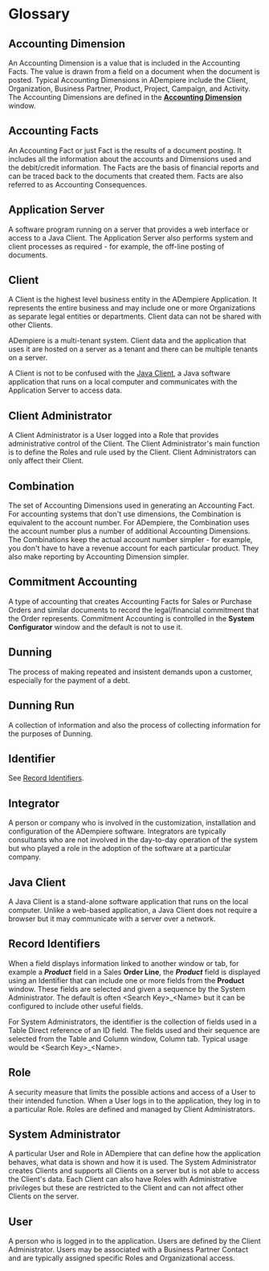 # Glossary

## Accounting Dimension

An Accounting Dimension is a value that is included in the Accounting Facts. The value is drawn from a field on a document when the document is posted. Typical Accounting Dimensions in ADempiere include the Client, Organization, Business Partner, Product, Project, Campaign, and Activity. The Accounting Dimensions are defined in the [**Accounting Dimension**](https://adempiere.github.io/functional-guide/window/window-accounting-dimensions.html) window.

## Accounting Facts

An Accounting Fact or just Fact is the results of a document posting. It includes all the information about the accounts and Dimensions used and the debit/credit information. The Facts are the basis of financial reports and can be traced back to the documents that created them. Facts are also referred to as Accounting Consequences.

## Application Server

A software program running on a server that provides a web interface or access to a Java Client. The Application Server also performs system and client processes as required - for example, the off-line posting of documents.

## Client

A Client is the highest level business entity in the ADempiere Application. It represents the entire business and may include one or more Organizations as separate legal entities or departments. Client data can not be shared with other Clients.

ADempiere is a multi-tenant system. Client data and the application that uses it are hosted on a server as a tenant and there can be multiple tenants on a server.

A Client is not to be confused with the [Java Client](glossary.md#java-client), a Java software application that runs on a local computer and communicates with the Application Server to access data.

## Client Administrator

A Client Administrator is a User logged into a Role that provides administrative control of the Client. The Client Administrator's main function is to define the Roles and rule used by the Client. Client Administrators can only affect their Client.

## Combination

The set of Accounting Dimensions used in generating an Accounting Fact. For accounting systems that don't use dimensions, the Combination is equivalent to the account number. For ADempiere, the Combination uses the account number plus a number of additional Accounting Dimensions. The Combinations keep the actual account number simpler - for example, you don't have to have a revenue account for each particular product. They also make reporting by Accounting Dimension simpler.

## Commitment Accounting

A type of accounting that creates Accounting Facts for Sales or Purchase Orders and similar documents to record the legal/financial commitment that the Order represents. Commitment Accounting is controlled in the **System Configurator** window and the default is not to use it.

## Dunning

The process of making repeated and insistent demands upon a customer, especially for the payment of a debt.

## Dunning Run

A collection of information and also the process of collecting information for the purposes of Dunning.

## Identifier

See [Record Identifiers](glossary.md#record-identifiers).

## Integrator

A person or company who is involved in the customization, installation and configuration of the ADempiere software. Integrators are typically consultants who are not involved in the day-to-day operation of the system but who played a role in the adoption of the software at a particular company.

## Java Client

A Java Client is a stand-alone software application that runs on the local computer. Unlike a web-based application, a Java Client does not require a browser but it may communicate with a server over a network.

## Record Identifiers

When a field displays information linked to another window or tab, for example a _**Product**_ field in a Sales **Order Line**, the _**Product**_ field is displayed using an Identifier that can include one or more fields from the **Product** window. These fields are selected and given a sequence by the System Administrator. The default is often &lt;Search Key&gt;\_&lt;Name&gt; but it can be configured to include other useful fields.

For System Administrators, the identifier is the collection of fields used in a Table Direct reference of an ID field. The fields used and their sequence are selected from the Table and Column window, Column tab. Typical usage would be &lt;Search Key&gt;\_&lt;Name&gt;.

## Role

A security measure that limits the possible actions and access of a User to their intended function. When a User logs in to the application, they log in to a particular Role. Roles are defined and managed by Client Administrators.

## System Administrator

A particular User and Role in ADempiere that can define how the application behaves, what data is shown and how it is used. The System Administrator creates Clients and supports all Clients on a server but is not able to access the Client's data. Each Client can also have Roles with Administrative privileges but these are restricted to the Client and can not affect other Clients on the server.

## User

A person who is logged in to the application. Users are defined by the Client Administrator. Users may be associated with a Business Partner Contact and are typically assigned specific Roles and Organizational access.

